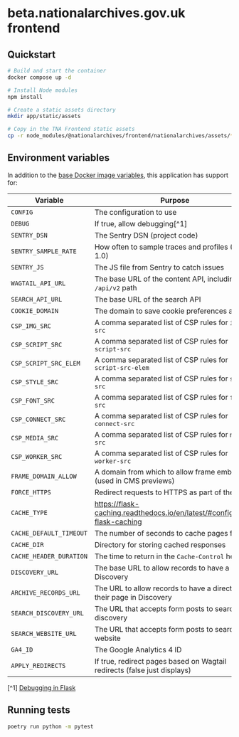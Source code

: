 # beta.nationalarchives.gov.uk frontend

## Quickstart

```sh
# Build and start the container
docker compose up -d

# Install Node modules
npm install

# Create a static assets directory
mkdir app/static/assets

# Copy in the TNA Frontend static assets
cp -r node_modules/@nationalarchives/frontend/nationalarchives/assets/* app/static/assets
```

## Environment variables

In addition to the [base Docker image variables](https://github.com/nationalarchives/docker/blob/main/docker/tna-python/README.md#environment-variables), this application has support for:

| Variable                | Purpose                                                                   | Default                                                     |
| ----------------------- | ------------------------------------------------------------------------- | ----------------------------------------------------------- |
| `CONFIG`                | The configuration to use                                                  | `config.Production`                                         |
| `DEBUG`                 | If true, allow debugging[^1]                                              | `False`                                                     |
| `SENTRY_DSN`            | The Sentry DSN (project code)                                             | _none_                                                      |
| `SENTRY_SAMPLE_RATE`    | How often to sample traces and profiles (0-1.0)                           | production: `0.1`, staging: `0.25`, develop: `1`, test: `0` |
| `SENTRY_JS`             | The JS file from Sentry to catch issues                                   | _none_                                                      |
| `WAGTAIL_API_URL`       | The base URL of the content API, including the `/api/v2` path             | _none_                                                      |
| `SEARCH_API_URL`        | The base URL of the search API                                            | _none_                                                      |
| `COOKIE_DOMAIN`         | The domain to save cookie preferences against                             | _none_                                                      |
| `CSP_IMG_SRC`           | A comma separated list of CSP rules for `img-src`                         | `'self'`                                                    |
| `CSP_SCRIPT_SRC`        | A comma separated list of CSP rules for `script-src`                      | `'self'`                                                    |
| `CSP_SCRIPT_SRC_ELEM`   | A comma separated list of CSP rules for `script-src-elem`                 | `'self'`                                                    |
| `CSP_STYLE_SRC`         | A comma separated list of CSP rules for `style-src`                       | `'self'`                                                    |
| `CSP_FONT_SRC`          | A comma separated list of CSP rules for `font-src`                        | `'self'`                                                    |
| `CSP_CONNECT_SRC`       | A comma separated list of CSP rules for `connect-src`                     | `'self'`                                                    |
| `CSP_MEDIA_SRC`         | A comma separated list of CSP rules for `media-src`                       | `'self'`                                                    |
| `CSP_WORKER_SRC`        | A comma separated list of CSP rules for `worker-src`                      | `'self'`                                                    |
| `FRAME_DOMAIN_ALLOW`    | A domain from which to allow frame embedding (used in CMS previews)       | _none_                                                      |
| `FORCE_HTTPS`           | Redirect requests to HTTPS as part of the CSP                             | _none_                                                      |
| `CACHE_TYPE`            | https://flask-caching.readthedocs.io/en/latest/#configuring-flask-caching | _none_                                                      |
| `CACHE_DEFAULT_TIMEOUT` | The number of seconds to cache pages for                                  | production: `300`, staging: `60`, develop: `0`, test: `0`   |
| `CACHE_DIR`             | Directory for storing cached responses                                    | `/tmp`                                                      |
| `CACHE_HEADER_DURATION` | The time to return in the `Cache-Control` header                          | production: `604800`, staging/develop/test: `1`             |
| `DISCOVERY_URL`         | The base URL to allow records to have a link to Discovery                 | `https://discovery.nationalarchives.gov.uk`                 |
| `ARCHIVE_RECORDS_URL`   | The URL to allow records to have a direct link to their page in Discovery | `https://discovery.nationalarchives.gov.uk/browse/r/h`      |
| `SEARCH_DISCOVERY_URL`  | The URL that accepts form posts to search discovery                       | `https://discovery.nationalarchives.gov.uk/results/r`       |
| `SEARCH_WEBSITE_URL`    | The URL that accepts form posts to search the website                     | `https://www.nationalarchives.gov.uk/search/results`        |
| `GA4_ID`                | The Google Analytics 4 ID                                                 | _none_                                                      |
| `APPLY_REDIRECTS`       | If true, redirect pages based on Wagtail redirects (false just displays)  | production/staging/develop: `True`, test: `False`           |

[^1] [Debugging in Flask](https://flask.palletsprojects.com/en/2.3.x/debugging/)

## Running tests

```sh
poetry run python -m pytest
```
